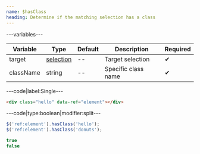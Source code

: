 ```yaml
---
name: $hasClass
heading: Determine if the matching selection has a class
---
```


---variables---

| Variable | Type | Default | Description | Required |
| -- | -- | -- | -- | -- |
| target | [selection](/script#selection) | -- | Target selection | ✔ |
| className | string | -- | Specific class name | ✔ |

---code|label:Single---

```html
<div class="hello" data-ref="element"></div>
```

---code|type:boolean|modifier:split---

```javascript
$('ref:element').hasClass('hello');
$('ref:element').hasClass('donuts');
```

```javascript
true
false
```
